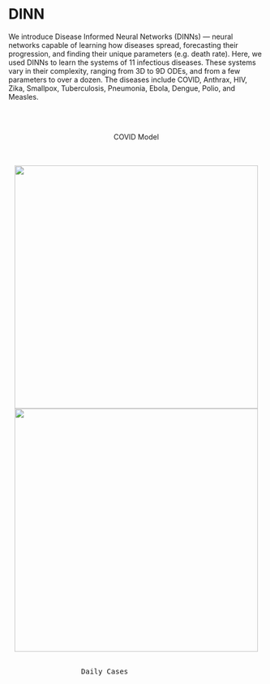 # DINN
We introduce Disease Informed Neural Networks (DINNs) — neural networks capable of learning how diseases spread, forecasting their progression, and finding their unique parameters (e.g. death rate). Here, we used DINNs to learn the systems of 11 infectious diseases. These systems vary in their complexity, ranging from 3D to 9D ODEs, and from a few parameters to over a dozen. The diseases include COVID, Anthrax, HIV, Zika, Smallpox, Tuberculosis, Pneumonia, Ebola, Dengue, Polio, and Measles.

<br/><br/>

<p align="center">
   COVID Model</span>
</p>

<div align="center">
   <br/><br/>
  <img src="https://github.com/Shaier/DINN/blob/master/Experiments/real_data/covid_real_data_daily_cases.jpg" width="480" />
  <img src="https://github.com/Shaier/DINN/blob/master/Experiments/real_data/covid_real_data_cumulative_cases.jpg" width="480" /> 
  <br/><br/>
  <pre>
                 Daily Cases                                           Cumulative Cases
  <pre>
</div>

